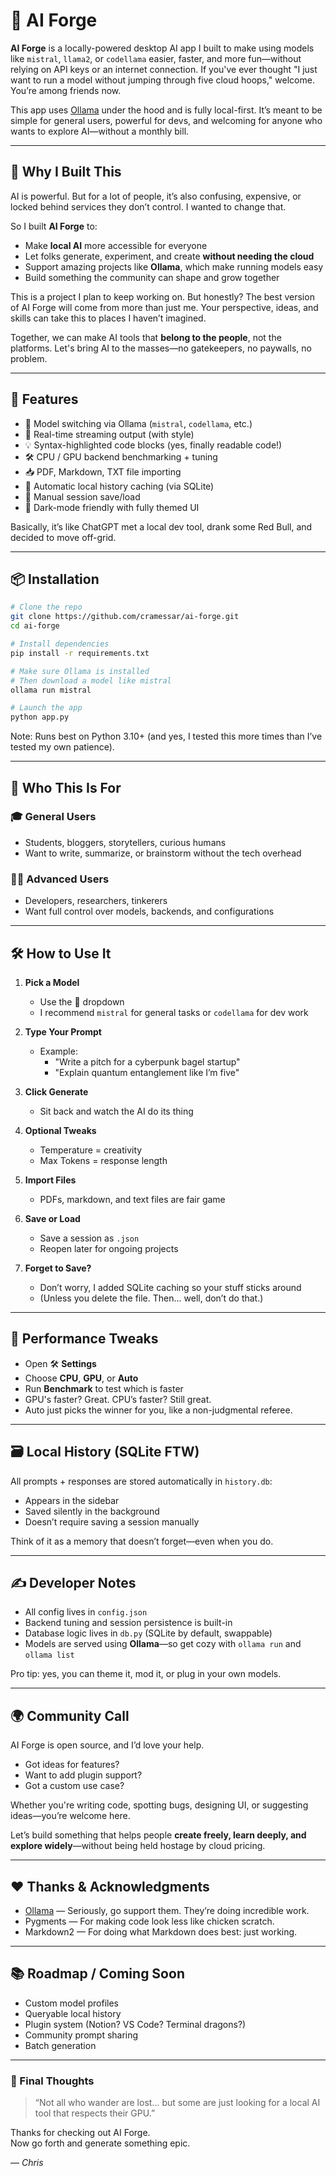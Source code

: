 # 🧠 AI Forge

**AI Forge** is a locally-powered desktop AI app I built to make using models like `mistral`, `llama2`, or `codellama` easier, faster, and more fun—without relying on API keys or an internet connection. If you've ever thought "I just want to run a model without jumping through five cloud hoops," welcome. You’re among friends now.

This app uses [Ollama](https://ollama.com) under the hood and is fully local-first. It’s meant to be simple for general users, powerful for devs, and welcoming for anyone who wants to explore AI—without a monthly bill.

---

## 🚀 Why I Built This

AI is powerful. But for a lot of people, it’s also confusing, expensive, or locked behind services they don’t control. I wanted to change that.

So I built **AI Forge** to:
- Make **local AI** more accessible for everyone
- Let folks generate, experiment, and create **without needing the cloud**
- Support amazing projects like **Ollama**, which make running models easy
- Build something the community can shape and grow together

This is a project I plan to keep working on. But honestly? The best version of AI Forge will come from more than just me. Your perspective, ideas, and skills can take this to places I haven’t imagined.

Together, we can make AI tools that **belong to the people**, not the platforms. Let's bring AI to the masses—no gatekeepers, no paywalls, no problem.

---

## 🧩 Features

- 🧠 Model switching via Ollama (`mistral`, `codellama`, etc.)
- 🔄 Real-time streaming output (with style)
- 💡 Syntax-highlighted code blocks (yes, finally readable code!)
- 🛠️ CPU / GPU backend benchmarking + tuning
- 📥 PDF, Markdown, TXT file importing
- 💾 Automatic local history caching (via SQLite)
- 📜 Manual session save/load
- 🎨 Dark-mode friendly with fully themed UI

Basically, it’s like ChatGPT met a local dev tool, drank some Red Bull, and decided to move off-grid.

---

## 📦 Installation

```bash
# Clone the repo
git clone https://github.com/cramessar/ai-forge.git
cd ai-forge

# Install dependencies
pip install -r requirements.txt

# Make sure Ollama is installed
# Then download a model like mistral
ollama run mistral

# Launch the app
python app.py
```

Note: Runs best on Python 3.10+ (and yes, I tested this more times than I’ve tested my own patience).

---

## 👤 Who This Is For

### 🎓 General Users
- Students, bloggers, storytellers, curious humans
- Want to write, summarize, or brainstorm without the tech overhead

### 🧑‍💻 Advanced Users
- Developers, researchers, tinkerers
- Want full control over models, backends, and configurations

---

## 🛠 How to Use It

1. **Pick a Model**
   - Use the 🧠 dropdown
   - I recommend `mistral` for general tasks or `codellama` for dev work

2. **Type Your Prompt**
   - Example:  
     - "Write a pitch for a cyberpunk bagel startup"  
     - "Explain quantum entanglement like I’m five"

3. **Click Generate**
   - Sit back and watch the AI do its thing

4. **Optional Tweaks**
   - Temperature = creativity
   - Max Tokens = response length

5. **Import Files**
   - PDFs, markdown, and text files are fair game

6. **Save or Load**
   - Save a session as `.json`  
   - Reopen later for ongoing projects

7. **Forget to Save?**
   - Don’t worry, I added SQLite caching so your stuff sticks around  
   - (Unless you delete the file. Then… well, don’t do that.)

---

## 🧪 Performance Tweaks

- Open 🛠️ **Settings**
- Choose **CPU**, **GPU**, or **Auto**
- Run **Benchmark** to test which is faster
- GPU's faster? Great. CPU’s faster? Still great.  
- Auto just picks the winner for you, like a non-judgmental referee.

---

## 🗃 Local History (SQLite FTW)

All prompts + responses are stored automatically in `history.db`:

- Appears in the sidebar
- Saved silently in the background
- Doesn’t require saving a session manually

Think of it as a memory that doesn’t forget—even when you do.

---

## ✍️ Developer Notes

- All config lives in `config.json`
- Backend tuning and session persistence is built-in
- Database logic lives in `db.py` (SQLite by default, swappable)
- Models are served using **Ollama**—so get cozy with `ollama run` and `ollama list`

Pro tip: yes, you can theme it, mod it, or plug in your own models.

---

## 🌍 Community Call

AI Forge is open source, and I’d love your help.

- Got ideas for features?
- Want to add plugin support?
- Got a custom use case?

Whether you're writing code, spotting bugs, designing UI, or suggesting ideas—you’re welcome here.

Let’s build something that helps people **create freely, learn deeply, and explore widely**—without being held hostage by cloud pricing.

---

## ❤️ Thanks & Acknowledgments

- [Ollama](https://ollama.com) — Seriously, go support them. They’re doing incredible work.
- Pygments — For making code look less like chicken scratch.
- Markdown2 — For doing what Markdown does best: just working.

---

## 📚 Roadmap / Coming Soon

- Custom model profiles
- Queryable local history
- Plugin system (Notion? VS Code? Terminal dragons?)
- Community prompt sharing
- Batch generation

---

### 🧙 Final Thoughts

> “Not all who wander are lost... but some are just looking for a local AI tool that respects their GPU.”

Thanks for checking out AI Forge.  
Now go forth and generate something epic.

— _Chris_
